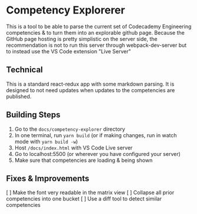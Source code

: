 # Competency Explorerer

This is a tool to be able to parse the current set of Codecademy Engineering competencies & to turn them into an explorable github page. Because the GitHub page hosting is pretty simplistic on the server side, the recommendation is not to run this server through webpack-dev-server but to instead use the VS Code extension "Live Server"

## Technical 

This is a standard react-redux app with some markdown parsing. It is designed to not need updates when updates to the competencies are published. 

## Building Steps

1. Go to the `docs/competency-explorer` directory
2. In one terminal, run `yarn build` (or if making changes, run in watch mode with `yarn build -w`)
3. Host `/docs/index.html` with VS Code Live server
4. Go to localhost:5500 (or wherever you have configured your server)
5. Make sure that competencies are loading & being shown

## Fixes & Improvements

[ ] Make the font very readable in the matrix view
[ ] Collapse all prior competencies into one bucket
[ ] Use a diff tool to detect similar competencies